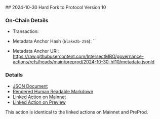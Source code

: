 ## 2024-10-30 Hard Fork to Protocol Version 10

### On-Chain Details

- Transaction:

- Metadata Anchor Hash (`blake2b-256`): ``
- Metadata Anchor URI: <https://raw.githubusercontent.com/IntersectMBO/governance-actions/refs/heads/main/preprod/2024-10-30-hf10/metadata.jsonld>

### Details

- [JSON Document](./metadata.jsonld)
- [Rendered Human Readable Markdown](./metadata.jsonld.md)
- [Linked Action on Mainnet](../../mainnet/2024-10-30-hf10/README.md)
- [Linked Action on Preview](../../preview/2024-10-30-hf10/README.md)

This action is identical to the linked actions on Mainnet and PreProd.
